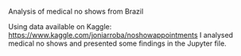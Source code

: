 Analysis of medical no shows from Brazil

Using data available on Kaggle: https://www.kaggle.com/joniarroba/noshowappointments I analysed medical no shows and presented some findings in the Jupyter file.
